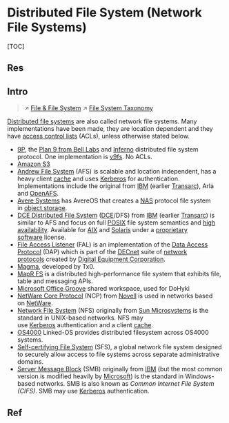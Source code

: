 # Distributed File System (Network File Systems)

[TOC]



## Res


## Intro
> ↗ [File & File System](../../../../🔑%20CS_Core/🧬%20Computer%20System/Operating%20System%20(Theory)/IO%20System/IO%20Generality%20(via%20Abstraction)/File%20&%20File%20System/File%20&%20File%20System.md)
> ↗ [File System Taxonomy](../../../../🔑%20CS_Core/🧬%20Computer%20System/Operating%20System%20(Theory)/IO%20System/IO%20Generality%20(via%20Abstraction)/File%20&%20File%20System/🎯%20File%20Systems/File%20System%20Taxonomy.md)


[Distributed file systems](https://en.wikipedia.org/wiki/Distributed_file_system "Distributed file system") are also called network file systems. Many implementations have been made, they are location dependent and they have [access control lists](https://en.wikipedia.org/wiki/Access_control_lists "Access control lists") (ACLs), unless otherwise stated below.

- [9P](https://en.wikipedia.org/wiki/9P_(protocol) "9P (protocol)"), the [Plan 9 from Bell Labs](https://en.wikipedia.org/wiki/Plan_9_from_Bell_Labs "Plan 9 from Bell Labs") and [Inferno](https://en.wikipedia.org/wiki/Inferno_(operating_system) "Inferno (operating system)") distributed file system protocol. One implementation is [v9fs](https://en.wikipedia.org/wiki/V9fs "V9fs"). No ACLs.
- [Amazon S3](https://en.wikipedia.org/wiki/Amazon_S3 "Amazon S3")
- [Andrew File System](https://en.wikipedia.org/wiki/Andrew_File_System "Andrew File System") (AFS) is scalable and location independent, has a heavy client [cache](https://en.wikipedia.org/wiki/Cache_(computing) "Cache (computing)") and uses [Kerberos](https://en.wikipedia.org/wiki/Kerberos_(protocol) "Kerberos (protocol)") for authentication. Implementations include the original from [IBM](https://en.wikipedia.org/wiki/IBM "IBM") (earlier [Transarc](https://en.wikipedia.org/wiki/Transarc "Transarc")), Arla and [OpenAFS](https://en.wikipedia.org/wiki/OpenAFS "OpenAFS").
- [Avere Systems](https://en.wikipedia.org/wiki/Avere_Systems "Avere Systems") has AvereOS that creates a [NAS](https://en.wikipedia.org/wiki/Network-attached_storage "Network-attached storage") protocol file system in [object storage](https://en.wikipedia.org/wiki/Object_storage "Object storage").
- [DCE Distributed File System](https://en.wikipedia.org/wiki/DCE_Distributed_File_System "DCE Distributed File System") ([DCE](https://en.wikipedia.org/wiki/Distributed_computing_environment "Distributed computing environment")/DFS) from [IBM](https://en.wikipedia.org/wiki/IBM "IBM") (earlier [Transarc](https://en.wikipedia.org/wiki/Transarc "Transarc")) is similar to AFS and focus on full [POSIX](https://en.wikipedia.org/wiki/POSIX "POSIX") file system semantics and [high availability](https://en.wikipedia.org/wiki/High_availability "High availability"). Available for [AIX](https://en.wikipedia.org/wiki/AIX_operating_system "AIX operating system") and [Solaris](https://en.wikipedia.org/wiki/Solaris_(operating_system) "Solaris (operating system)") under a [proprietary software](https://en.wikipedia.org/wiki/Proprietary_software "Proprietary software") license.
- [File Access Listener](https://en.wikipedia.org/wiki/File_Access_Listener "File Access Listener") (FAL) is an implementation of the [Data Access Protocol](https://en.wikipedia.org/w/index.php?title=Data_Access_Protocol&action=edit&redlink=1 "Data Access Protocol (page does not exist)") (DAP) which is part of the [DECnet](https://en.wikipedia.org/wiki/DECnet "DECnet") suite of [network protocols](https://en.wikipedia.org/wiki/Network_protocols "Network protocols") created by [Digital Equipment Corporation](https://en.wikipedia.org/wiki/Digital_Equipment_Corporation "Digital Equipment Corporation").
- [Magma](https://en.wikipedia.org/wiki/MagmaFS "MagmaFS"), developed by Tx0.
- [MapR FS](https://en.wikipedia.org/wiki/MapR_FS "MapR FS") is a distributed high-performance file system that exhibits file, table and messaging APIs.
- [Microsoft Office Groove](https://en.wikipedia.org/wiki/Microsoft_Office_Groove "Microsoft Office Groove") shared workspace, used for DoHyki
- [NetWare Core Protocol](https://en.wikipedia.org/wiki/NetWare_Core_Protocol "NetWare Core Protocol") (NCP) from [Novell](https://en.wikipedia.org/wiki/Novell "Novell") is used in networks based on [NetWare](https://en.wikipedia.org/wiki/Novell_NetWare "Novell NetWare").
- [Network File System](https://en.wikipedia.org/wiki/Network_File_System_(protocol) "Network File System (protocol)") (NFS) originally from [Sun Microsystems](https://en.wikipedia.org/wiki/Sun_Microsystems "Sun Microsystems") is the standard in UNIX-based networks. NFS may use [Kerberos](https://en.wikipedia.org/wiki/Kerberos_(protocol) "Kerberos (protocol)") authentication and a client [cache](https://en.wikipedia.org/wiki/Cache_(computing) "Cache (computing)").
- [OS4000](https://en.wikipedia.org/wiki/OS4000 "OS4000") Linked-OS provides distributed filesystem across OS4000 systems.
- [Self-certifying File System](https://en.wikipedia.org/wiki/Self-certifying_File_System "Self-certifying File System") (SFS), a global network file system designed to securely allow access to file systems across separate administrative domains.
- [Server Message Block](https://en.wikipedia.org/wiki/Server_Message_Block "Server Message Block") (SMB) originally from [IBM](https://en.wikipedia.org/wiki/IBM "IBM") (but the most common version is modified heavily by [Microsoft](https://en.wikipedia.org/wiki/Microsoft "Microsoft")) is the standard in Windows-based networks. SMB is also known as _Common Internet File System (CIFS)_. SMB may use [Kerberos](https://en.wikipedia.org/wiki/Kerberos_(protocol) "Kerberos (protocol)") authentication.



## Ref
[👍 List of File Systems | Wikipedia]: https://en.wikipedia.org/wiki/List_of_file_systems

[👍 Comparison of distributed file systems | Wikipedia]: https://en.wikipedia.org/wiki/Comparison_of_distributed_file_systems



